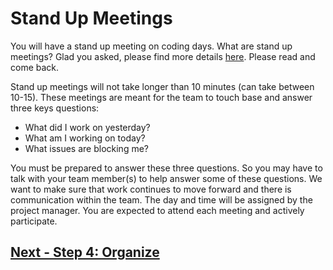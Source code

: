 # Stand Up Meetings

You will have a stand up meeting on coding days. What are stand up meetings? Glad you asked, please find more details [here](https://geekbot.com/blog/daily-standup-meeting/). Please read and come back. 

Stand up meetings will not take longer than 10 minutes (can take between 10-15). These meetings are meant for the team to touch base and answer three keys questions: 

- What did I work on yesterday?
- What am I working on today?
- What issues are blocking me?

You must be prepared to answer these three questions. So you may have to talk with your team member(s) to help answer some of these questions. We want to make sure that work continues to move forward and there is communication within the team. The day and time will be assigned by the project manager. You are expected to attend each meeting and actively participate. 


## [Next - Step 4: Organize](04_Organize.md)


